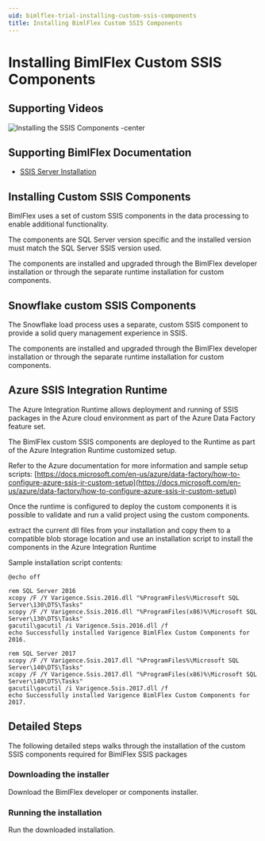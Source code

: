 ```yaml
---
uid: bimlflex-trial-installing-custom-ssis-components
title: Installing BimlFlex Custom SSIS Components
---
```

# Installing BimlFlex Custom SSIS Components

<!-- TODO: Delete as covered in setup and other page now -->

## Supporting Videos

![Installing the SSIS Components -center](https://www.youtube.com/watch?v=7R8gj7ItqH8?rel=0&autoplay=0 "Installing the SSIS Components")

## Supporting BimlFlex Documentation

* [SSIS Server Installation](xref:bimlflex-ssis-deployment-ssis-server-install)

## Installing Custom SSIS Components

BimlFlex uses a set of custom SSIS components in the data processing to enable additional functionality. 

The components are SQL Server version specific and the installed version must match the SQL Server SSIS version used.

The components are installed and upgraded through the BimlFlex developer installation or through the separate runtime installation for custom components.

## Snowflake custom SSIS Components

The Snowflake load process uses a separate, custom SSIS component to provide a solid query management experience in SSIS.

The components are installed and upgraded through the BimlFlex developer installation or through the separate runtime installation for custom components.

## Azure SSIS Integration Runtime

The Azure Integration Runtime allows deployment and running of SSIS packages in the Azure cloud environment as part of the Azure Data Factory feature set.

The BimlFlex custom SSIS components are deployed to the Runtime as part of the Azure Integration Runtime customized setup.

Refer to the Azure documentation for more information and sample setup scripts: [https://docs.microsoft.com/en-us/azure/data-factory/how-to-configure-azure-ssis-ir-custom-setup](https://docs.microsoft.com/en-us/azure/data-factory/how-to-configure-azure-ssis-ir-custom-setup)

Once the runtime is configured to deploy the custom components it is possible to validate and run a valid project using the custom components.

extract the current dll files from your installation and copy them to a compatible blob storage location and use an installation script to install the components in the Azure Integration Runtime

Sample installation script contents:

```batch
@echo off

rem SQL Server 2016
xcopy /F /Y Varigence.Ssis.2016.dll "%ProgramFiles%\Microsoft SQL Server\130\DTS\Tasks"
xcopy /F /Y Varigence.Ssis.2016.dll "%ProgramFiles(x86)%\Microsoft SQL Server\130\DTS\Tasks"
gacutil\gacutil /i Varigence.Ssis.2016.dll /f
echo Successfully installed Varigence BimlFlex Custom Components for 2016.

rem SQL Server 2017
xcopy /F /Y Varigence.Ssis.2017.dll "%ProgramFiles%\Microsoft SQL Server\140\DTS\Tasks"
xcopy /F /Y Varigence.Ssis.2017.dll "%ProgramFiles(x86)%\Microsoft SQL Server\140\DTS\Tasks"
gacutil\gacutil /i Varigence.Ssis.2017.dll /f
echo Successfully installed Varigence BimlFlex Custom Components for 2017.
```

## Detailed Steps

The following detailed steps walks through the installation of the custom SSIS components required for BimlFlex SSIS packages

### Downloading the installer

Download the BimlFlex developer or components installer.

### Running the installation

Run the downloaded installation.
